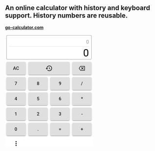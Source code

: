 **An online calculator with history and keyboard support. History numbers are reusable.**
------
**[go-calculator.com](https://go-calculator.com/)**

![](images/calculatorS.png)

